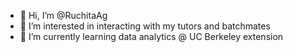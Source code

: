 - 👋 Hi, I’m @RuchitaAg
- 👀 I’m interested in interacting with my tutors and batchmates
- 🌱 I’m currently learning data analytics @ UC Berkeley extension

 

<!---
RuchitaAg/RuchitaAg is a ✨ special ✨ repository because its `README.md` (this file) appears on your GitHub profile.
You can click the Preview link to take a look at your changes.
--->

